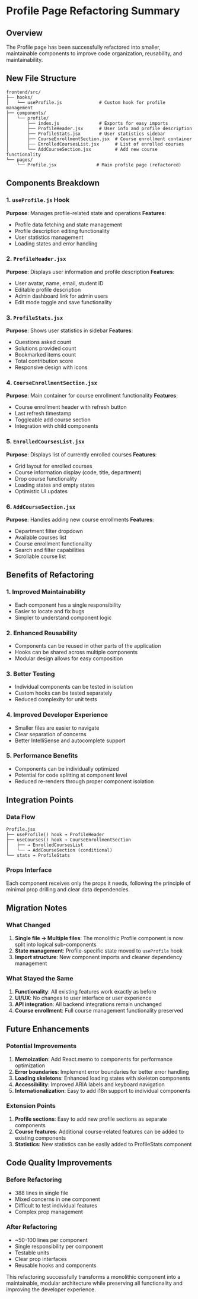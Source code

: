 # Profile Page Refactoring Summary

## Overview
The Profile page has been successfully refactored into smaller, maintainable components to improve code organization, reusability, and maintainability.

## New File Structure

```
frontend/src/
├── hooks/
│   └── useProfile.js              # Custom hook for profile management
├── components/
│   └── profile/
│       ├── index.js               # Exports for easy imports
│       ├── ProfileHeader.jsx      # User info and profile description
│       ├── ProfileStats.jsx       # User statistics sidebar
│       ├── CourseEnrollmentSection.jsx  # Course enrollment container
│       ├── EnrolledCoursesList.jsx      # List of enrolled courses
│       └── AddCourseSection.jsx         # Add new course functionality
└── pages/
    └── Profile.jsx               # Main profile page (refactored)
```

## Components Breakdown

### 1. `useProfile.js` Hook
**Purpose**: Manages profile-related state and operations
**Features**:
- Profile data fetching and state management
- Profile description editing functionality
- User statistics management
- Loading states and error handling

### 2. `ProfileHeader.jsx`
**Purpose**: Displays user information and profile description
**Features**:
- User avatar, name, email, student ID
- Editable profile description
- Admin dashboard link for admin users
- Edit mode toggle and save functionality

### 3. `ProfileStats.jsx`
**Purpose**: Shows user statistics in sidebar
**Features**:
- Questions asked count
- Solutions provided count
- Bookmarked items count
- Total contribution score
- Responsive design with icons

### 4. `CourseEnrollmentSection.jsx`
**Purpose**: Main container for course enrollment functionality
**Features**:
- Course enrollment header with refresh button
- Last refresh timestamp
- Toggleable add course section
- Integration with child components

### 5. `EnrolledCoursesList.jsx`
**Purpose**: Displays list of currently enrolled courses
**Features**:
- Grid layout for enrolled courses
- Course information display (code, title, department)
- Drop course functionality
- Loading states and empty states
- Optimistic UI updates

### 6. `AddCourseSection.jsx`
**Purpose**: Handles adding new course enrollments
**Features**:
- Department filter dropdown
- Available courses list
- Course enrollment functionality
- Search and filter capabilities
- Scrollable course list

## Benefits of Refactoring

### 1. **Improved Maintainability**
- Each component has a single responsibility
- Easier to locate and fix bugs
- Simpler to understand component logic

### 2. **Enhanced Reusability**
- Components can be reused in other parts of the application
- Hooks can be shared across multiple components
- Modular design allows for easy composition

### 3. **Better Testing**
- Individual components can be tested in isolation
- Custom hooks can be tested separately
- Reduced complexity for unit tests

### 4. **Improved Developer Experience**
- Smaller files are easier to navigate
- Clear separation of concerns
- Better IntelliSense and autocomplete support

### 5. **Performance Benefits**
- Components can be individually optimized
- Potential for code splitting at component level
- Reduced re-renders through proper component isolation

## Integration Points

### Data Flow
```
Profile.jsx
├── useProfile() hook → ProfileHeader
├── useCourses() hook → CourseEnrollmentSection
│   ├── → EnrolledCoursesList
│   └── → AddCourseSection (conditional)
└── stats → ProfileStats
```

### Props Interface
Each component receives only the props it needs, following the principle of minimal prop drilling and clear data dependencies.

## Migration Notes

### What Changed
1. **Single file → Multiple files**: The monolithic Profile component is now split into logical sub-components
2. **State management**: Profile-specific state moved to `useProfile` hook
3. **Import structure**: New component imports and cleaner dependency management

### What Stayed the Same
1. **Functionality**: All existing features work exactly as before
2. **UI/UX**: No changes to user interface or user experience
3. **API integration**: All backend integrations remain unchanged
4. **Course enrollment**: Full course management functionality preserved

## Future Enhancements

### Potential Improvements
1. **Memoization**: Add React.memo to components for performance optimization
2. **Error boundaries**: Implement error boundaries for better error handling
3. **Loading skeletons**: Enhanced loading states with skeleton components
4. **Accessibility**: Improved ARIA labels and keyboard navigation
5. **Internationalization**: Easy to add i18n support to individual components

### Extension Points
1. **Profile sections**: Easy to add new profile sections as separate components
2. **Course features**: Additional course-related features can be added to existing components
3. **Statistics**: New statistics can be easily added to ProfileStats component

## Code Quality Improvements

### Before Refactoring
- 388 lines in single file
- Mixed concerns in one component
- Difficult to test individual features
- Complex prop management

### After Refactoring
- ~50-100 lines per component
- Single responsibility per component
- Testable units
- Clear prop interfaces
- Reusable hooks and components

This refactoring successfully transforms a monolithic component into a maintainable, modular architecture while preserving all functionality and improving the developer experience.
